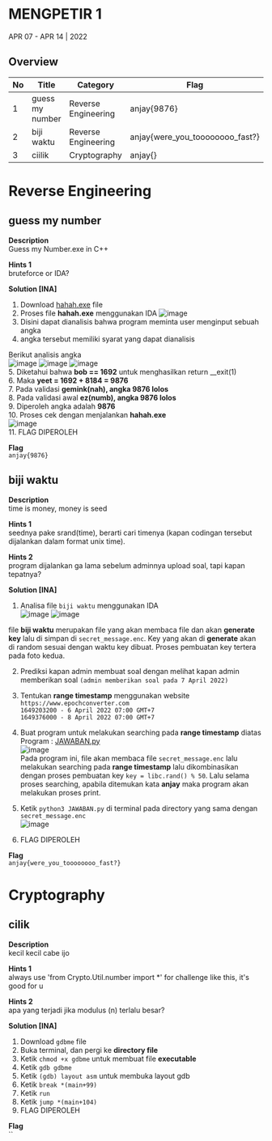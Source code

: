 # MENGPETIR 1
APR 07 - APR 14 | 2022

## Overview

| No | Title               | Category              | Flag
|----|---------------------|-----------------------|----------------------------
| 1  | guess my number | Reverse Engineering | anjay{9876}
| 2  | biji waktu | Reverse Engineering | anjay{were_you_toooooooo_fast?}
| 3  | ciilik | Cryptography | anjay{}

# Reverse Engineering 
## guess my number

**Description**  
Guess my Number.exe in C++

**Hints 1**  
bruteforce or IDA?

**Solution [INA]**  
1. Download [hahah.exe](https://github.com/PlasmaRing/CTF-WRITE-UP/blob/e86b2c4bb6a9f7c9d718313e3b95fd3f636960c5/PETIR_1/FILE/%5BREV%5D%20guess%20my%20number/hahah.exe) file
2. Proses file __hahah.exe__ menggunakan IDA
![image](https://user-images.githubusercontent.com/92077284/167343987-ccbd82fd-0f95-4739-b944-9182fb810dec.png)
3. Disini dapat dianalisis bahwa program meminta user menginput sebuah angka
4. angka tersebut memiliki syarat yang dapat dianalisis

Berikut analisis angka  
![image](https://user-images.githubusercontent.com/92077284/167344194-3cad2619-14cc-4c55-8266-dfa2e503db48.png)
![image](https://user-images.githubusercontent.com/92077284/167344212-b606165c-6cf2-418c-9040-39a580a6c8ac.png)
![image](https://user-images.githubusercontent.com/92077284/167344254-bd4beb56-0ff9-479b-83a4-bd0c8e917a5a.png)  
5. Diketahui bahwa __bob == 1692__ untuk menghasilkan return __exit(1)  
6. Maka __yeet = 1692 + 8184 = 9876__  
7. Pada validasi __gemink(nah), angka 9876 lolos__  
8. Pada validasi awal __ez(numb), angka 9876 lolos__  
9. Diperoleh angka adalah __9876__  
10. Proses cek dengan menjalankan __hahah.exe__  
![image](https://user-images.githubusercontent.com/92077284/167345412-aa1dd78c-9172-4878-a95a-abd1af735881.png)  
11. FLAG DIPEROLEH

**Flag**  
`anjay{9876}`


## biji waktu

**Description**  
time is money, money is seed

**Hints 1**  
seednya pake srand(time), berarti cari timenya (kapan codingan tersebut dijalankan dalam format unix time). 

**Hints 2**  
program dijalankan ga lama sebelum adminnya upload soal, tapi kapan tepatnya?

**Solution [INA]**  
1. Analisa file `biji waktu` menggunakan IDA  
![image](https://user-images.githubusercontent.com/92077284/174102773-13ce6214-b9e5-4ee1-9270-491300c01274.png)
![image](https://user-images.githubusercontent.com/92077284/174109251-28a19aba-f926-45c4-bd5d-13843ff4f091.png)

file __biji waktu__ merupakan file yang akan membaca file dan akan __generate key__ lalu di simpan di `secret_message.enc`. Key yang akan di __generate__ akan di random sesuai dengan waktu key dibuat. Proses pembuatan key tertera pada foto kedua.  

2. Prediksi kapan admin membuat soal dengan melihat kapan admin memberikan soal `(admin memberikan soal pada 7 April 2022)`  
3. Tentukan __range timestamp__ menggunakan website `https://www.epochconverter.com`   
`1649203200 - 6 April 2022 07:00 GMT+7`  
`1649376000 - 8 April 2022 07:00 GMT+7`

4. Buat program untuk melakukan searching pada __range timestamp__ diatas  
Program : [JAWABAN.py](https://github.com/PlasmaRing/CTF-WRITE-UP/blob/88d10af4ebad36165dd1ba1a789a067f4a666142/PETIR_1/FILE/%5BREV%5D%20biji%20waktu/JAWABAN.py)  
![image](https://user-images.githubusercontent.com/92077284/174110176-32fec449-ce61-46ef-9149-5ec37d66eca4.png)  
Pada program ini, file akan membaca file `secret_message.enc` lalu melakukan searching pada __range timestamp__ lalu dikombinasikan dengan proses pembuatan key `key = libc.rand() % 50`. Lalu selama proses searching, apabila ditemukan kata __anjay__ maka program akan melakukan proses print. 

5. Ketik `python3 JAWABAN.py` di terminal pada directory yang sama dengan `secret_message.enc`  
![image](https://user-images.githubusercontent.com/92077284/174112143-c1656e46-b552-4aec-bad7-3702eba56993.png)

6. FLAG DIPEROLEH

**Flag**  
`anjay{were_you_toooooooo_fast?}`

# Cryptography
## cilik

**Description**  
kecil kecil cabe ijo

**Hints 1**  
always use 'from Crypto.Util.number import *' for challenge like this, it's good for u

**Hints 2**  
apa yang terjadi jika modulus (n) terlalu besar?

**Solution [INA]**  
1. Download `gdbme` file
2. Buka terminal, dan pergi ke __directory file__
3. Ketik `chmod +x gdbme` untuk membuat file __executable__
4. Ketik `gdb gdbme`
5. Ketik `(gdb) layout asm` untuk membuka layout gdb
6. Ketik `break *(main+99)`
7. Ketik `run`
8. Ketik `jump *(main+104)`
9. FLAG DIPEROLEH


**Flag**  
``
